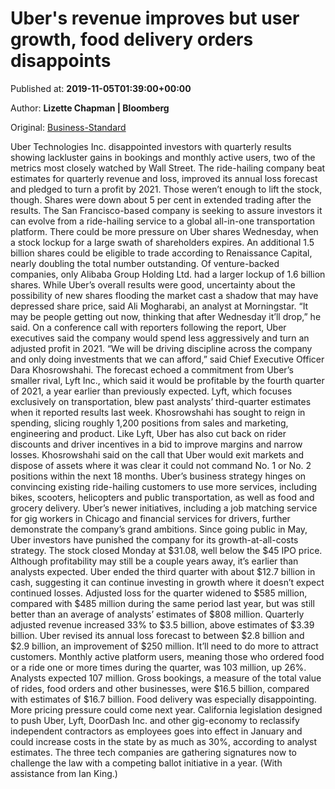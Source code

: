 
# Uber's revenue improves but user growth, food delivery orders disappoints

Published at: **2019-11-05T01:39:00+00:00**

Author: **Lizette Chapman | Bloomberg**

Original: [Business-Standard](https://www.business-standard.com/article/companies/uber-s-revenue-improves-but-user-growth-food-delivery-orders-disappoints-119110500140_1.html)

Uber Technologies Inc. disappointed investors with quarterly results showing lackluster gains in bookings and monthly active users, two of the metrics most closely watched by Wall Street.
The ride-hailing company beat estimates for quarterly revenue and loss, improved its annual loss forecast and pledged to turn a profit by 2021. Those weren’t enough to lift the stock, though. Shares were down about 5 per cent in extended trading after the results.
The San Francisco-based company is seeking to assure investors it can evolve from a ride-hailing service to a global all-in-one transportation platform. There could be more pressure on Uber shares Wednesday, when a stock lockup for a large swath of shareholders expires. An additional 1.5 billion shares could be eligible to trade according to Renaissance Capital, nearly doubling the total number outstanding. Of venture-backed companies, only Alibaba Group Holding Ltd. had a larger lockup of 1.6 billion shares.
While Uber’s overall results were good, uncertainty about the possibility of new shares flooding the market cast a shadow that may have depressed share price, said Ali Mogharabi, an analyst at Morningstar.
“It may be people getting out now, thinking that after Wednesday it’ll drop,” he said.
On a conference call with reporters following the report, Uber executives said the company would spend less aggressively and turn an adjusted profit in 2021. “We will be driving discipline across the company and only doing investments that we can afford,” said Chief Executive Officer Dara Khosrowshahi.
The forecast echoed a commitment from Uber’s smaller rival, Lyft Inc., which said it would be profitable by the fourth quarter of 2021, a year earlier than previously expected. Lyft, which focuses exclusively on transportation, blew past analysts’ third-quarter estimates when it reported results last week.
Khosrowshahi has sought to reign in spending, slicing roughly 1,200 positions from sales and marketing, engineering and product. Like Lyft, Uber has also cut back on rider discounts and driver incentives in a bid to improve margins and narrow losses. Khosrowshahi said on the call that Uber would exit markets and dispose of assets where it was clear it could not command No. 1 or No. 2 positions within the next 18 months.
Uber’s business strategy hinges on convincing existing ride-hailing customers to use more services, including bikes, scooters, helicopters and public transportation, as well as food and grocery delivery. Uber’s newer initiatives, including a job matching service for gig workers in Chicago and financial services for drivers, further demonstrate the company’s grand ambitions.
Since going public in May, Uber investors have punished the company for its growth-at-all-costs strategy. The stock closed Monday at $31.08, well below the $45 IPO price.
Although profitability may still be a couple years away, it’s earlier than analysts expected. Uber ended the third quarter with about $12.7 billion in cash, suggesting it can continue investing in growth where it doesn’t expect continued losses. Adjusted loss for the quarter widened to $585 million, compared with $485 million during the same period last year, but was still better than an average of analysts’ estimates of $808 million.
Quarterly adjusted revenue increased 33% to $3.5 billion, above estimates of $3.39 billion. Uber revised its annual loss forecast to between $2.8 billion and $2.9 billion, an improvement of $250 million.
It’ll need to do more to attract customers. Monthly active platform users, meaning those who ordered food or a ride one or more times during the quarter, was 103 million, up 26%. Analysts expected 107 million. Gross bookings, a measure of the total value of rides, food orders and other businesses, were $16.5 billion, compared with estimates of $16.7 billion. Food delivery was especially disappointing.
More pricing pressure could come next year. California legislation designed to push Uber, Lyft, DoorDash Inc. and other gig-economy to reclassify independent contractors as employees goes into effect in January and could increase costs in the state by as much as 30%, according to analyst estimates. The three tech companies are gathering signatures now to challenge the law with a competing ballot initiative in a year.
(With assistance from Ian King.)

